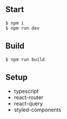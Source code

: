 ## Start

```
$ npm i
$ npm run dev
```

## Build

```
$ npm run build
```

## Setup

- typescript
- react-router
- react-query
- styled-components
